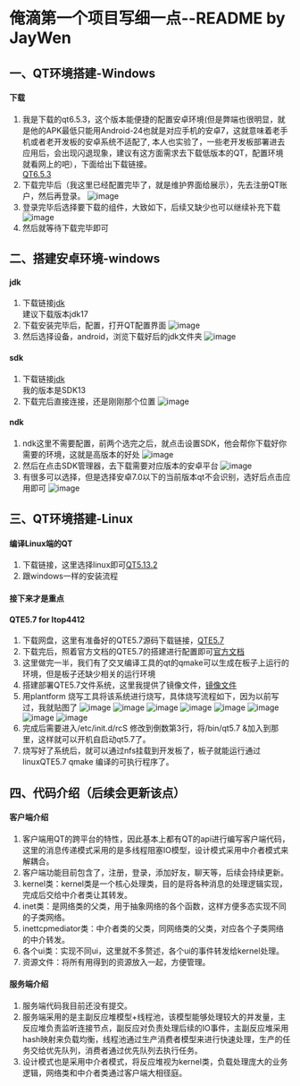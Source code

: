 # 俺滴第一个项目写细一点--README by JayWen
## 一、QT环境搭建-Windows
#### 下载
1. 我是下载的qt6.5.3，这个版本能便捷的配置安卓环境(但是弊端也很明显，就是他的APK最低只能用Android-24也就是对应手机的安卓7，这就意味着老手机或者老开发板的安卓系统不适配了,
本人也实验了，一些老开发板部署进去应用后，会出现闪退现象，建议有这方面需求去下载低版本的QT，配置环境就看网上的吧），下面给出下载链接。</br>
[QT6.5.3](https://download.qt.io/archive/qt/6.5/6.5.3/single/ "点击进入下载")<br>
2. 下载完毕后（我这里已经配置完毕了，就是维护界面给展示），先去注册QT账户，然后再登录。
   ![image](https://github.com/wjqaq/-Qt-WeTalk/assets/101192481/37552c45-3839-4304-be8a-a92375f1f155)
3. 登录完毕后选择要下载的组件，大致如下，后续又缺少也可以继续补充下载
   ![image](https://github.com/wjqaq/-Qt-WeTalk/assets/101192481/462651ff-5f51-4feb-bd26-34834896d6bc)
4. 然后就等待下载完毕即可
## 二、搭建安卓环境-windows
#### jdk
1. 下载链接[jdk](https://www.oracle.com/cn/java/technologies/downloads/ "点击进入下载")</br>建议下载版本jdk17
2. 下载安装完毕后，配置，打开QT配置界面
   ![image](https://github.com/wjqaq/-Qt-WeTalk/assets/101192481/d632d157-0bf5-4cb1-83da-5fa82a2fae0a)
3. 然后选择设备，android，浏览下载好后的jdk文件夹
  ![image](https://github.com/wjqaq/-Qt-WeTalk/assets/101192481/2d2307f4-1c31-4435-9ed6-6982445e695b)
#### sdk
1. 下载链接[jdk](https://developer.android.google.cn/tools/releases/platform-tools?hl=en "点击进入下载")</br>我的版本是SDK13
2. 下载完后直接连接，还是刚刚那个位置
   ![image](https://github.com/wjqaq/-Qt-WeTalk/assets/101192481/efbae970-cd5b-429a-8cb3-027af4601bd7)
#### ndk
1. ndk这里不需要配置，前两个选完之后，就点击设置SDK，他会帮你下载好你需要的环境，这就是高版本的好处
   ![image](https://github.com/wjqaq/-Qt-WeTalk/assets/101192481/fe4cf7e3-2d82-4746-97f7-4cf01a68b80d)
2. 然后在点击SDK管理器，去下载需要对应版本的安卓平台
   ![image](https://github.com/wjqaq/-Qt-WeTalk/assets/101192481/481b9cfc-61df-44f5-98eb-8202cb083638)
3. 有很多可以选择，但是选择安卓7.0以下的当前版本qt不会识别，选好后点击应用即可
   ![image](https://github.com/wjqaq/-Qt-WeTalk/assets/101192481/818359a5-05ca-44b3-90ae-12c847b4a064)
## 三、QT环境搭建-Linux
#### 编译Linux端的QT
1. 下载链接，这里选择linux即可[QT5.13.2](https://download.qt.io/new_archive/qt/5.13/5.13.2/ "点击进入下载")</br>
2. 跟windows一样的安装流程
#### 接下来才是重点
#### QTE5.7 for Itop4412
1. 下载网盘，这里有准备好的QTE5.7源码下载链接，[QTE5.7](https://pan.baidu.com/s/1JEKipRE42-ZbdP1MAmxFdg?pwd=6666 "提取码：6666")</br>
2. 下载完后，照着官方文档的QTE5.7的搭建进行配置即可[官方文档](https://pan.baidu.com/s/1kKzvoQHZScwnhM7wOuaSOw?pwd=6666 "提取码：6666")</br>
3. 这里做完一半，我们有了交叉编译工具的qt的qmake可以生成在板子上运行的环境，但是板子还缺少相关的运行环境
4. 搭建部署QTE5.7文件系统，这里我提供了镜像文件，[镜像文件](https://pan.baidu.com/s/1dUobFpJrUkjo_7gjLE74xA?pwd=6666 "提取码：6666")</br>
5. 用plantform 烧写工具将该系统进行烧写，具体烧写流程如下，因为以前写过，我就贴图了
   ![image](https://github.com/wjqaq/-Qt-WeTalk/assets/101192481/3327f07a-8929-4c48-88c8-469a4d865d46)
   ![image](https://github.com/wjqaq/-Qt-WeTalk/assets/101192481/f4736285-f5e4-4837-b916-de33e92eeeb4)
   ![image](https://github.com/wjqaq/-Qt-WeTalk/assets/101192481/b7099825-ad40-480b-bcfa-ceeb4d3ed969)
   ![image](https://github.com/wjqaq/-Qt-WeTalk/assets/101192481/9e3293a3-5aa0-4030-bc68-649b73957a74)
   ![image](https://github.com/wjqaq/-Qt-WeTalk/assets/101192481/94211ff3-77e0-4727-b93c-09caa49321c8)
   ![image](https://github.com/wjqaq/-Qt-WeTalk/assets/101192481/4f8cad6a-a68d-4388-9dd1-eec05098a18a)
   ![image](https://github.com/wjqaq/-Qt-WeTalk/assets/101192481/746e8fe6-ed01-4d10-a546-a1b38b5788a4)
   ![image](https://github.com/wjqaq/-Qt-WeTalk/assets/101192481/99e63e26-fd66-463b-a20e-50d5b6fbe9b3)
6. 完成后需要进入/etc/init.d/rcS 修改到倒数第3行，将/bin/qt5.7 &加入到那里，这样就可以开机自启动qt5.7了。
7. 烧写好了系统后，就可以通过nfs挂载到开发板了，板子就能运行通过linuxQTE5.7 qmake 编译的可执行程序了。
## 四、代码介绍（后续会更新该点）
#### 客户端介绍
1. 客户端用QT的跨平台的特性，因此基本上都有QT的api进行编写客户端代码，这里的消息传递模式采用的是多线程阻塞IO模型，设计模式采用中介者模式来解耦合。
2. 客户端功能目前包含了，注册，登录，添加好友，聊天等，后续会持续更新。
3. kernel类：kernel类是一个核心处理类，目的是将各种消息的处理逻辑实现，完成后交给中介者类让其转发。
4. inet类：是网络类的父类，用于抽象网络的各个函数，这样方便多态实现不同的子类网络。
5. inettcpmediator类：中介者类的父类，同网络类的父类，对应各个子类网络的中介转发。
6. 各个ui类：实现不同ui，这里就不多赘述，各个ui的事件转发给kernel处理。
7. 资源文件：将所有用得到的资源放入一起，方便管理。
#### 服务端介绍
1. 服务端代码我目前还没有提交。
2. 服务端采用的是主副反应堆模型+线程池，该模型能够处理较大的并发量，主反应堆负责监听连接节点，副反应对负责处理后续的IO事件，主副反应堆采用hash映射来负载均衡，线程池通过生产消费者模型来进行快速处理，生产的任务交给优先队列，消费者通过优先队列去执行任务。
3. 设计模式也是采用中介者模式，将反应堆视为kernel类，负载处理庞大的业务逻辑，网络类和中介者类通过客户端大相径庭。

   
